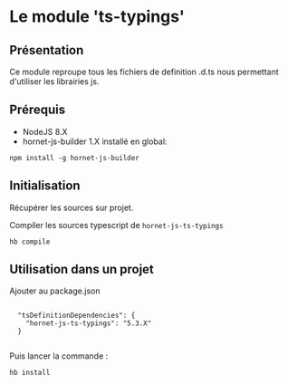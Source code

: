 # Le module 'ts-typings'

## Présentation

Ce module reproupe tous les fichiers de definition .d.ts nous permettant d'utiliser les librairies js.

## Prérequis #

* NodeJS 8.X
* hornet-js-builder 1.X installé en global:

```shell
npm install -g hornet-js-builder
```

## Initialisation #

Récupérer les sources sur projet.

Compiler les sources typescript de `hornet-js-ts-typings`

```shell
hb compile
```

## Utilisation dans un projet #

Ajouter au package.json

```shell

  "tsDefinitionDependencies": {
    "hornet-js-ts-typings": "5.3.X"
  }
  
```

Puis lancer la commande :

```shell
hb install
```